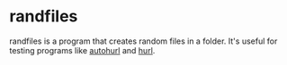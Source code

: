 # randfiles

randfiles is a program that creates random files in a folder. It's useful for testing programs like [autohurl](https://github.com/ancientlore/autohurl) and [hurl](https://github.com/ancientlore/hurl).
